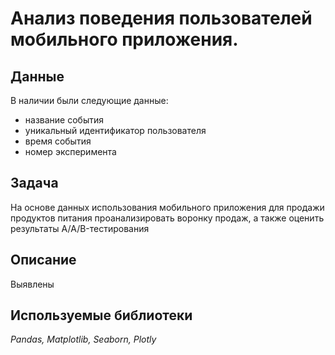 # Анализ поведения пользователей мобильного приложения.
## Данные

В наличии были следующие данные:
- название события
- уникальный идентификатор пользователя
- время события
- номер эксперимента

## Задача

На основе данных использования мобильного приложения для продажи продуктов питания проанализировать воронку продаж, а также оценить результаты A/A/B-тестирования 

## Описание

Выявлены

## Используемые библиотеки
*Pandas, Matplotlib, Seaborn, Plotly*
